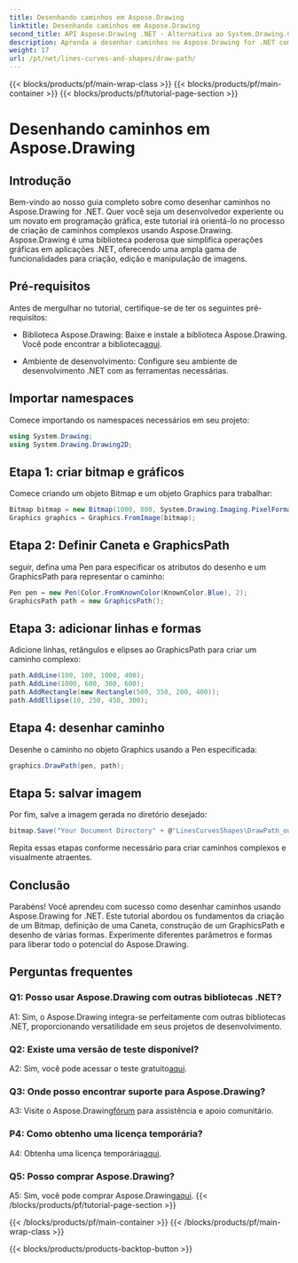 ```yaml
---
title: Desenhando caminhos em Aspose.Drawing
linktitle: Desenhando caminhos em Aspose.Drawing
second_title: API Aspose.Drawing .NET - Alternativa ao System.Drawing.Common
description: Aprenda a desenhar caminhos no Aspose.Drawing for .NET com este guia passo a passo. Crie gráficos impressionantes sem esforço.
weight: 17
url: /pt/net/lines-curves-and-shapes/draw-path/
---
```


{{< blocks/products/pf/main-wrap-class >}}
{{< blocks/products/pf/main-container >}}
{{< blocks/products/pf/tutorial-page-section >}}

# Desenhando caminhos em Aspose.Drawing

## Introdução

Bem-vindo ao nosso guia completo sobre como desenhar caminhos no Aspose.Drawing for .NET. Quer você seja um desenvolvedor experiente ou um novato em programação gráfica, este tutorial irá orientá-lo no processo de criação de caminhos complexos usando Aspose.Drawing. Aspose.Drawing é uma biblioteca poderosa que simplifica operações gráficas em aplicações .NET, oferecendo uma ampla gama de funcionalidades para criação, edição e manipulação de imagens.

## Pré-requisitos

Antes de mergulhar no tutorial, certifique-se de ter os seguintes pré-requisitos:

-  Biblioteca Aspose.Drawing: Baixe e instale a biblioteca Aspose.Drawing. Você pode encontrar a biblioteca[aqui](https://releases.aspose.com/drawing/net/).

- Ambiente de desenvolvimento: Configure seu ambiente de desenvolvimento .NET com as ferramentas necessárias.

## Importar namespaces

Comece importando os namespaces necessários em seu projeto:

```csharp
using System.Drawing;
using System.Drawing.Drawing2D;
```

## Etapa 1: criar bitmap e gráficos

Comece criando um objeto Bitmap e um objeto Graphics para trabalhar:

```csharp
Bitmap bitmap = new Bitmap(1000, 800, System.Drawing.Imaging.PixelFormat.Format32bppPArgb);
Graphics graphics = Graphics.FromImage(bitmap);
```

## Etapa 2: Definir Caneta e GraphicsPath

seguir, defina uma Pen para especificar os atributos do desenho e um GraphicsPath para representar o caminho:

```csharp
Pen pen = new Pen(Color.FromKnownColor(KnownColor.Blue), 2);
GraphicsPath path = new GraphicsPath();
```

## Etapa 3: adicionar linhas e formas

Adicione linhas, retângulos e elipses ao GraphicsPath para criar um caminho complexo:

```csharp
path.AddLine(100, 100, 1000, 400);
path.AddLine(1000, 600, 300, 600);
path.AddRectangle(new Rectangle(500, 350, 200, 400));
path.AddEllipse(10, 250, 450, 300);
```

## Etapa 4: desenhar caminho

Desenhe o caminho no objeto Graphics usando a Pen especificada:

```csharp
graphics.DrawPath(pen, path);
```

## Etapa 5: salvar imagem

Por fim, salve a imagem gerada no diretório desejado:

```csharp
bitmap.Save("Your Document Directory" + @"LinesCurvesShapes\DrawPath_out.png");
```

Repita essas etapas conforme necessário para criar caminhos complexos e visualmente atraentes.

## Conclusão

Parabéns! Você aprendeu com sucesso como desenhar caminhos usando Aspose.Drawing for .NET. Este tutorial abordou os fundamentos da criação de um Bitmap, definição de uma Caneta, construção de um GraphicsPath e desenho de várias formas. Experimente diferentes parâmetros e formas para liberar todo o potencial do Aspose.Drawing.

## Perguntas frequentes

### Q1: Posso usar Aspose.Drawing com outras bibliotecas .NET?

A1: Sim, o Aspose.Drawing integra-se perfeitamente com outras bibliotecas .NET, proporcionando versatilidade em seus projetos de desenvolvimento.

### Q2: Existe uma versão de teste disponível?

 A2: Sim, você pode acessar o teste gratuito[aqui](https://releases.aspose.com/).

### Q3: Onde posso encontrar suporte para Aspose.Drawing?

 A3: Visite o Aspose.Drawing[fórum](https://forum.aspose.com/c/diagram/17) para assistência e apoio comunitário.

### P4: Como obtenho uma licença temporária?

 A4: Obtenha uma licença temporária[aqui](https://purchase.aspose.com/temporary-license/).

### Q5: Posso comprar Aspose.Drawing?

 A5: Sim, você pode comprar Aspose.Drawing[aqui](https://purchase.aspose.com/buy).
{{< /blocks/products/pf/tutorial-page-section >}}

{{< /blocks/products/pf/main-container >}}
{{< /blocks/products/pf/main-wrap-class >}}

{{< blocks/products/products-backtop-button >}}
